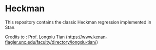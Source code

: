 # Heckman
This repository contains the classic Heckman regression implemented in Stan.

Credits to : Prof. Longxiu Tian (https://www.kenan-flagler.unc.edu/faculty/directory/longxiu-tian/)

